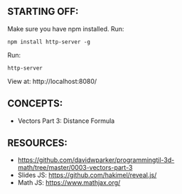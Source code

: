 ## STARTING OFF:

Make sure you have npm installed.
Run:
```
npm install http-server -g
```

Run:
```
http-server
```

View at: http://localhost:8080/

## CONCEPTS:

* Vectors Part 3: Distance Formula

## RESOURCES:

* https://github.com/davidwparker/programmingtil-3d-math/tree/master/0003-vectors-part-3
* Slides JS: https://github.com/hakimel/reveal.js/
* Math JS: https://www.mathjax.org/
